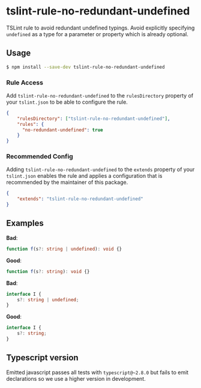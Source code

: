 # tslint-rule-no-redundant-undefined
TSLint rule to avoid redundant undefined typings.
Avoid explicitly specifying `undefined` as a type for a parameter or property which is already optional.

## Usage
```bash
$ npm install --save-dev tslint-rule-no-redundant-undefined
```

### Rule Access
Add `tslint-rule-no-redundant-undefined` to the `rulesDirectory` property of your `tslint.json` to be 
able to configure the rule.
```json
{
    "rulesDirectory": ["tslint-rule-no-redundant-undefined"],
    "rules": {
      "no-redundant-undefined": true
    }
}
```

### Recommended Config
Adding `tslint-rule-no-redundant-undefined` to the `extends` property of your `tslint.json`
enables the rule and applies a configuration that is recommended by the maintainer of this package.
```json
{
    "extends": "tslint-rule-no-redundant-undefined"
}
```

## Examples

**Bad**:

```ts
function f(s?: string | undefined): void {}
```

**Good**:

```ts
function f(s?: string): void {}
```

**Bad**:

```ts
interface I {
    s?: string | undefined;
}
```

**Good**:

```ts
interface I {
    s?: string;
}
```
## Typescript version
Emitted javascript passes all tests with `typescript@~2.8.0` but fails to emit
declarations so we use a higher version in development.